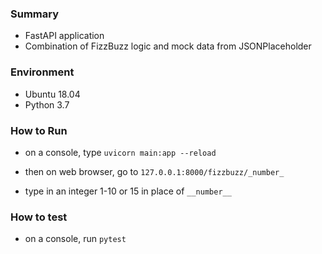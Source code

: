 ### Summary

- FastAPI application
- Combination of FizzBuzz logic and mock data from JSONPlaceholder

### Environment
- Ubuntu 18.04
- Python 3.7

### How to Run

- on a console, type
`uvicorn main:app --reload`

- then on web browser, go to 
`127.0.0.1:8000/fizzbuzz/_number_`

- type in an integer 1-10 or 15 in place of `__number__`

### How to test 
- on a console, run
`pytest`
